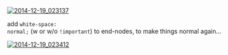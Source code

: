 <a href="https://icompile.eladkarako.com/_uploads/2014/12/2014-12-19_023137.png"><img src="https://icompile.eladkarako.com/_uploads/2014/12/2014-12-19_023137.png" alt="2014-12-19_023137" rem-width="948" rem-height="414" class="alignnone size-full wp-image-2207" /></a>

add <code style="display:inline !important;">white-space: normal;</code> (w or w/o <code style="display:inline !important;">!important</code>) to end-nodes, to make things normal again...

<a href="https://icompile.eladkarako.com/_uploads/2014/12/2014-12-19_023412.png"><img src="https://icompile.eladkarako.com/_uploads/2014/12/2014-12-19_023412.png" alt="2014-12-19_023412" rem-width="926" rem-height="436" class="alignnone size-full wp-image-2208" /></a>